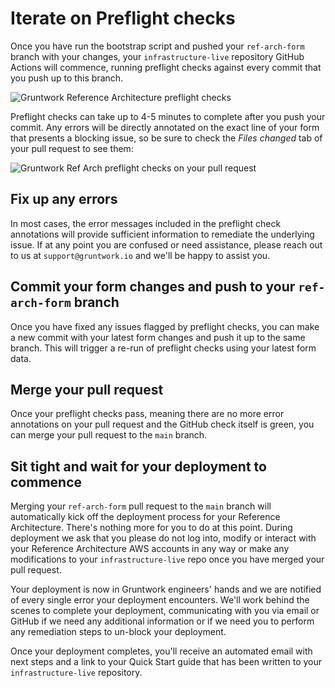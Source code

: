 # Iterate on Preflight checks

Once you have run the bootstrap script and pushed your `ref-arch-form` branch with your changes, your `infrastructure-live` repository GitHub Actions will commence, running
preflight checks against every commit that you push up to this branch.

![Gruntwork Reference Architecture preflight checks](/img/preflight1.png)

Preflight checks can take up to 4-5 minutes to complete after you push your commit. Any errors will be
directly annotated on the exact line of your form that presents a blocking issue, so be sure to check the *Files changed* tab of your pull request to see them:

![Gruntwork Ref Arch preflight checks on your pull request](/img/preflight-error-on-pr.png)

## Fix up any errors

In most cases, the error messages included in the preflight check annotations will provide sufficient information to remediate the underlying issue. If at any point you are confused or
need assistance, please reach out to us at `support@gruntwork.io` and we'll be happy to assist you.

## Commit your form changes and push to your `ref-arch-form` branch

Once you have fixed any issues flagged by preflight checks, you can make a new commit with your latest form changes and push it up to the same branch. This will trigger a re-run of preflight
checks using your latest form data.

## Merge your pull request

Once your preflight checks pass, meaning there are no more error annotations on your pull request
and the GitHub check itself is green, you can merge your pull request to the `main` branch.

## Sit tight and wait for your deployment to commence

Merging your `ref-arch-form` pull request to the `main` branch will automatically kick off the deployment process for your Reference Architecture. There's nothing more for you to do at this point. During deployment we ask
that you please do not log into, modify or interact with your Reference Architecture AWS accounts in any way or make any modifications to your `infrastructure-live` repo once you have merged your pull request.

Your deployment is now in Gruntwork engineers' hands and we are notified of every single error your deployment encounters. We'll work behind the scenes to complete your deployment, communicating with you via email or GitHub if we need
any additional information or if we need you to perform any remediation steps to un-block your deployment.

Once your deployment completes, you'll receive an automated email with next steps and a link to your Quick Start guide that has been written to your `infrastructure-live` repository.


<!-- ##DOCS-SOURCER-START
{
  "sourcePlugin": "local-copier",
  "hash": "48546f70af86b93fdffadd238cee2dbd"
}
##DOCS-SOURCER-END -->
